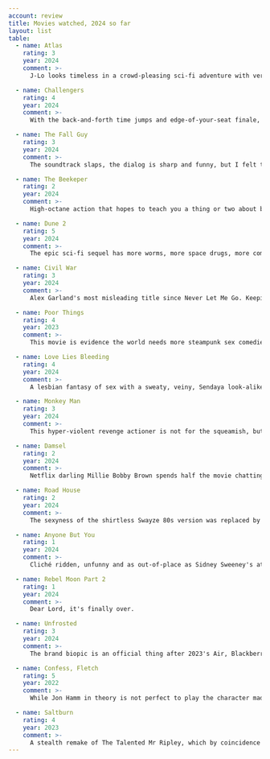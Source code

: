 ```yaml
---
account: review
title: Movies watched, 2024 so far
layout: list
table:
  - name: Atlas
    rating: 3
    year: 2024
    comment: >-
      J-Lo looks timeless in a crowd-pleasing sci-fi adventure with very decent special effects, considering it's Netflix.

  - name: Challengers
    rating: 4
    year: 2024
    comment: >-
      With the back-and-forth time jumps and edge-of-your-seat finale, the movie itself is a tennis match.

  - name: The Fall Guy
    rating: 3
    year: 2024
    comment: >-
      The soundtrack slaps, the dialog is sharp and funny, but I felt they had more fun making the movie than me watching it.

  - name: The Beekeper
    rating: 2
    year: 2024
    comment: >-
      High-octane action that hopes to teach you a thing or two about bees, beehives and similar Animal Planet related stuff.

  - name: Dune 2
    rating: 5
    year: 2024
    comment: >-
      The epic sci-fi sequel has more worms, more space drugs, more combat, more palace intrigue and a better popcorn bucket.

  - name: Civil War
    rating: 3
    year: 2024
    comment: >-
      Alex Garland's most misleading title since Never Let Me Go. Keeping the story apolitical drained all the depth out of it.

  - name: Poor Things
    rating: 4
    year: 2023
    comment: >-
      This movie is evidence the world needs more steampunk sex comedies.

  - name: Love Lies Bleeding
    rating: 4
    year: 2024
    comment: >-
      A lesbian fantasy of sex with a sweaty, veiny, Sendaya look-alike. Roid rage and mullets haven't been this relevant since Con Air.

  - name: Monkey Man
    rating: 3
    year: 2024
    comment: >-
      This hyper-violent revenge actioner is not for the squeamish, but the stunts are worth watching.

  - name: Damsel
    rating: 2
    year: 2024
    comment: >-
      Netflix darling Millie Bobby Brown spends half the movie chatting with a dragon that wants to eat her.

  - name: Road House
    rating: 2
    year: 2024
    comment: >-
      The sexyness of the shirtless Swayze 80s version was replaced by UFC bro propaganda.

  - name: Anyone But You
    rating: 1
    year: 2024
    comment: >-
      Cliché ridden, unfunny and as out-of-place as Sidney Sweeney's attempts at physical comedy.

  - name: Rebel Moon Part 2
    rating: 1
    year: 2024
    comment: >-
      Dear Lord, it's finally over.

  - name: Unfrosted
    rating: 3
    year: 2024
    comment: >-
      The brand biopic is an official thing after 2023's Air, Blackberry, Tetris and Flaming Hot. This time, it's a competent comedy.

  - name: Confess, Fletch
    rating: 5
    year: 2022
    comment: >-
      While Jon Hamm in theory is not perfect to play the character made popular by Chevy Chase, the movie triumphs in all fronts.

  - name: Saltburn
    rating: 4
    year: 2023
    comment: >-
      A stealth remake of The Talented Mr Ripley, which by coincidence has a new show on Netflix.
---
```


